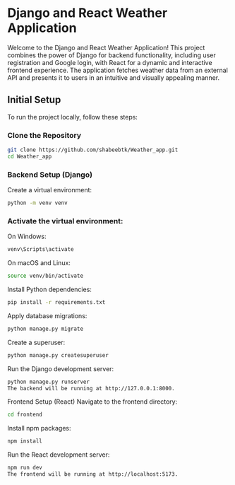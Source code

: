 # Django and React Weather Application

Welcome to the Django and React Weather Application! This project combines the power of Django for backend functionality, including user registration and Google login, with React for a dynamic and interactive frontend experience. The application fetches weather data from an external API and presents it to users in an intuitive and visually appealing manner.

## Initial Setup

To run the project locally, follow these steps:

### Clone the Repository

```bash
git clone https://github.com/shabeebtk/Weather_app.git
cd Weather_app
```

### Backend Setup (Django)
Create a virtual environment:

```bash
python -m venv venv
```

### Activate the virtual environment:

On Windows:
```bash
venv\Scripts\activate
```
On macOS and Linux:
```bash
source venv/bin/activate
```

Install Python dependencies:

```bash
pip install -r requirements.txt
```

Apply database migrations:

```bash
python manage.py migrate
```
Create a superuser:
```bash
python manage.py createsuperuser
```
Run the Django development server:

```bash
python manage.py runserver
The backend will be running at http://127.0.0.1:8000.
```

Frontend Setup (React)
Navigate to the frontend directory:

```bash
cd frontend
```
Install npm packages:

```bash
npm install 
```
Run the React development server:

```bash
npm run dev  
The frontend will be running at http://localhost:5173.
